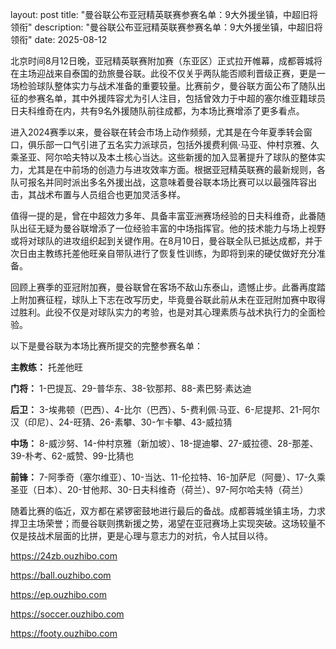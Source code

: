 layout: post title: "曼谷联公布亚冠精英联赛参赛名单：9大外援坐镇，中超旧将领衔" description: "曼谷联公布亚冠精英联赛参赛名单：9大外援坐镇，中超旧将领衔" date: 2025-08-12

北京时间8月12日晚，亚冠精英联赛附加赛（东亚区）正式拉开帷幕，成都蓉城将在主场迎战来自泰国的劲旅曼谷联。此役不仅关乎两队能否顺利晋级正赛，更是一场检验球队整体实力与战术准备的重要较量。比赛前夕，曼谷联方面公布了随队出征的参赛名单，其中外援阵容尤为引人注目，包括曾效力于中超的塞尔维亚籍球员日夫科维奇在内，共有9名外援随队前往成都，为本场比赛增添了更多看点。

进入2024赛季以来，曼谷联在转会市场上动作频频，尤其是在今年夏季转会窗口，俱乐部一口气引进了五名实力派球员，包括外援费利佩·马亚、仲村京雅、久乘圣亚、阿尔哈夫特以及本土核心当达。这些新援的加入显著提升了球队的整体实力，尤其是在中前场的创造力与进攻效率方面。根据亚冠精英联赛的最新规则，各队可报名并同时派出多名外援出战，这意味着曼谷联本场比赛可以以最强阵容出击，其战术布置与人员组合也更加灵活多样。

值得一提的是，曾在中超效力多年、具备丰富亚洲赛场经验的日夫科维奇，此番随队出征无疑为曼谷联增添了一位经验丰富的中场指挥官。他的技术能力与场上视野或将对球队的进攻组织起到关键作用。在8月10日，曼谷联全队已抵达成都，并于次日由主教练托差他旺亲自带队进行了恢复性训练，为即将到来的硬仗做好充分准备。

回顾上赛季的亚冠附加赛，曼谷联曾在客场不敌山东泰山，遗憾止步。此番再度踏上附加赛征程，球队上下志在改写历史，毕竟曼谷联此前从未在亚冠附加赛中取得过胜利。此役不仅是对球队实力的考验，也是对其心理素质与战术执行力的全面检验。

以下是曼谷联为本场比赛所提交的完整参赛名单：

**主教练：** 托差他旺

**门将：** 1-巴提瓦、29-普华东、38-钦那邦、88-素巴努·素达迪

**后卫：** 3-埃弗顿（巴西）、4-比尔（巴西）、5-费利佩·马亚、6-尼提邦、21-阿尔汉（印尼）、24-旺猜、26-素攀、30-乍卡攀、43-威拉猜

**中场：** 8-威沙努、14-仲村京雅（新加坡）、18-提迪攀、27-威拉德、28-那差、39-朴考、62-威赞、99-比猜也

**前锋：** 7-阿季奇（塞尔维亚）、10-当达、11-伦拉特、16-加萨尼（阿曼）、17-久乘圣亚（日本）、20-甘他邦、30-日夫科维奇（荷兰）、97-阿尔哈夫特（荷兰）

随着比赛的临近，双方都在紧锣密鼓地进行最后的备战。成都蓉城坐镇主场，力求捍卫主场荣誉；而曼谷联则携新援之势，渴望在亚冠赛场上实现突破。这场较量不仅是技战术层面的比拼，更是心理与意志力的对抗，令人拭目以待。

https://24zb.ouzhibo.com

https://ball.ouzhibo.com

https://ep.ouzhibo.com

https://soccer.ouzhibo.com

https://footy.ouzhibo.com
